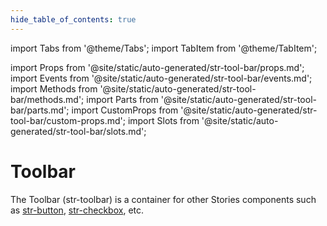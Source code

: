 ```yaml
---
hide_table_of_contents: true
---
```

import Tabs from '@theme/Tabs';
import TabItem from '@theme/TabItem';

import Props from '@site/static/auto-generated/str-tool-bar/props.md';
import Events from '@site/static/auto-generated/str-tool-bar/events.md';
import Methods from '@site/static/auto-generated/str-tool-bar/methods.md';
import Parts from '@site/static/auto-generated/str-tool-bar/parts.md';
import CustomProps from '@site/static/auto-generated/str-tool-bar/custom-props.md';
import Slots from '@site/static/auto-generated/str-tool-bar/slots.md';



# Toolbar

The Toolbar (str-toolbar) is a container for other Stories components such as [str-button](../button), [str-checkbox](../checkbox), etc.

  
<Props />
<Events />
<Methods />
<Parts />
<CustomProps />
<Slots />